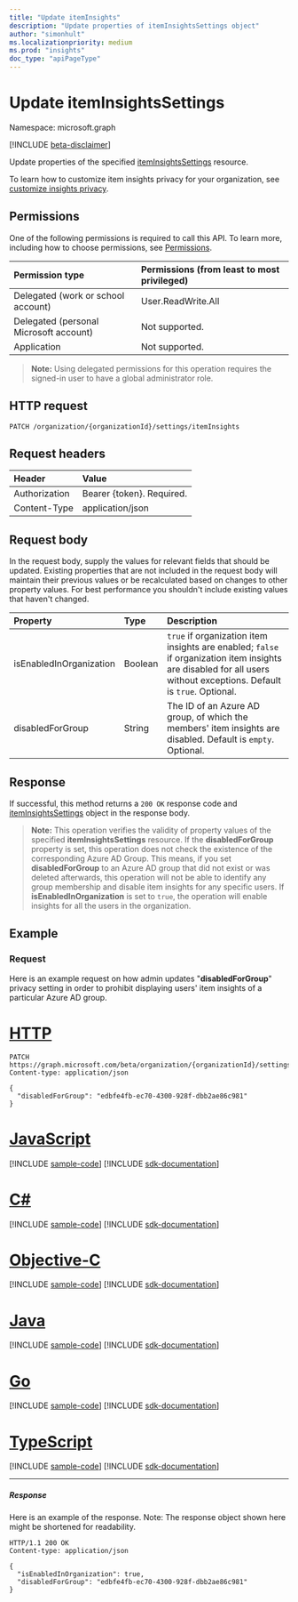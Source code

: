 ```yaml
---
title: "Update itemInsights"
description: "Update properties of itemInsightsSettings object"
author: "simonhult"
ms.localizationpriority: medium
ms.prod: "insights"
doc_type: "apiPageType"
---
```


# Update itemInsightsSettings

Namespace: microsoft.graph

[!INCLUDE [beta-disclaimer](../../includes/beta-disclaimer.md)]

Update properties of the specified [itemInsightsSettings](../resources/iteminsightssettings.md) resource.

To learn how to customize item insights privacy for your organization, see [customize insights privacy](/graph/insights-customize-item-insights-privacy?view=graph-rest-1.0). 

## Permissions

One of the following permissions is required to call this API. To learn more, including how to choose permissions, see [Permissions](/graph/permissions-reference).

|Permission type      | Permissions (from least to most privileged)              |
|:--------------------|:---------------------------------------------------------|
|Delegated (work or school account) | User.ReadWrite.All |
|Delegated (personal Microsoft account) | Not supported.    |
|Application | Not supported. |

>**Note:** Using delegated permissions for this operation requires the signed-in user to have a global administrator role.

## HTTP request
<!-- { "blockType": "ignored" } -->

```http
PATCH /organization/{organizationId}/settings/itemInsights
```

## Request headers

| Header       | Value|
|:-----------|:------|
| Authorization  | Bearer {token}. Required.  |
| Content-Type  | application/json  |

## Request body

In the request body, supply the values for relevant fields that should be updated. Existing properties that are not included in the request body will maintain their previous values or be recalculated based on changes to other property values. For best performance you shouldn't include existing values that haven't changed.

| Property	   | Type	|Description|
|:---------------|:--------|:----------|
|isEnabledInOrganization|Boolean| `true` if organization item insights are enabled; `false` if organization item insights are disabled for all users without exceptions. Default is `true`. Optional.|
|disabledForGroup|String| The ID of an Azure AD group, of which the members' item insights are disabled. Default is `empty`. Optional.|

## Response

If successful, this method returns a `200 OK` response code and [itemInsightsSettings](../resources/iteminsightssettings.md) object in the response body.

>**Note:** This operation verifies the validity of property values of the specified **itemInsightsSettings** resource. If the **disabledForGroup** property is set, this operation does not check the existence of the corresponding Azure AD Group. This means, if you set **disabledForGroup** to an Azure AD group that did not exist or was deleted afterwards, this operation will not be able to identify any group membership and disable item insights for any specific users. If **isEnabledInOrganization** is set to `true`, the operation will enable insights for all the users in the organization. 

## Example 

### Request

Here is an example request on how admin updates "**disabledForGroup**" privacy setting in order to prohibit displaying users' item insights of a particular Azure AD group.

# [HTTP](#tab/http)
<!-- {
  "blockType": "request",
  "name": "update_iteminsightssettings"
}-->

```http
PATCH https://graph.microsoft.com/beta/organization/{organizationId}/settings/itemInsights
Content-type: application/json

{
  "disabledForGroup": "edbfe4fb-ec70-4300-928f-dbb2ae86c981"
}
```
# [JavaScript](#tab/javascript)
[!INCLUDE [sample-code](../includes/snippets/javascript/update-iteminsightssettings-javascript-snippets.md)]
[!INCLUDE [sdk-documentation](../includes/snippets/snippets-sdk-documentation-link.md)]

# [C#](#tab/csharp)
[!INCLUDE [sample-code](../includes/snippets/csharp/update-iteminsightssettings-csharp-snippets.md)]
[!INCLUDE [sdk-documentation](../includes/snippets/snippets-sdk-documentation-link.md)]

# [Objective-C](#tab/objc)
[!INCLUDE [sample-code](../includes/snippets/objc/update-iteminsightssettings-objc-snippets.md)]
[!INCLUDE [sdk-documentation](../includes/snippets/snippets-sdk-documentation-link.md)]

# [Java](#tab/java)
[!INCLUDE [sample-code](../includes/snippets/java/update-iteminsightssettings-java-snippets.md)]
[!INCLUDE [sdk-documentation](../includes/snippets/snippets-sdk-documentation-link.md)]

# [Go](#tab/go)
[!INCLUDE [sample-code](../includes/snippets/go/update-iteminsightssettings-go-snippets.md)]
[!INCLUDE [sdk-documentation](../includes/snippets/snippets-sdk-documentation-link.md)]

# [TypeScript](#tab/typescript)
[!INCLUDE [sample-code](../includes/snippets/typescript/update-iteminsightssettings-typescript-snippets.md)]
[!INCLUDE [sdk-documentation](../includes/snippets/snippets-sdk-documentation-link.md)]

---


##### Response

Here is an example of the response. Note: The response object shown here might be shortened for readability.
<!-- {
  "blockType": "response",
  "truncated": true,
  "@odata.type": "microsoft.graph.itemInsightsSettings",
  "name": "update_iteminsightssettings"
} -->

```http
HTTP/1.1 200 OK
Content-type: application/json

{
  "isEnabledInOrganization": true,
  "disabledForGroup": "edbfe4fb-ec70-4300-928f-dbb2ae86c981"
}
```


